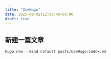 ```yaml
---
title: "UseHugo"
date: 2025-08-02T12:03:48+08:00
draft: true
---
```


## 新建一篇文章
```python
hugo new --kind default posts/useHugo/index.md
```
